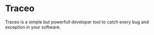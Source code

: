 # Traceo

Traceo is a simple but powerfull developer tool to catch every bug and exception in your software.
